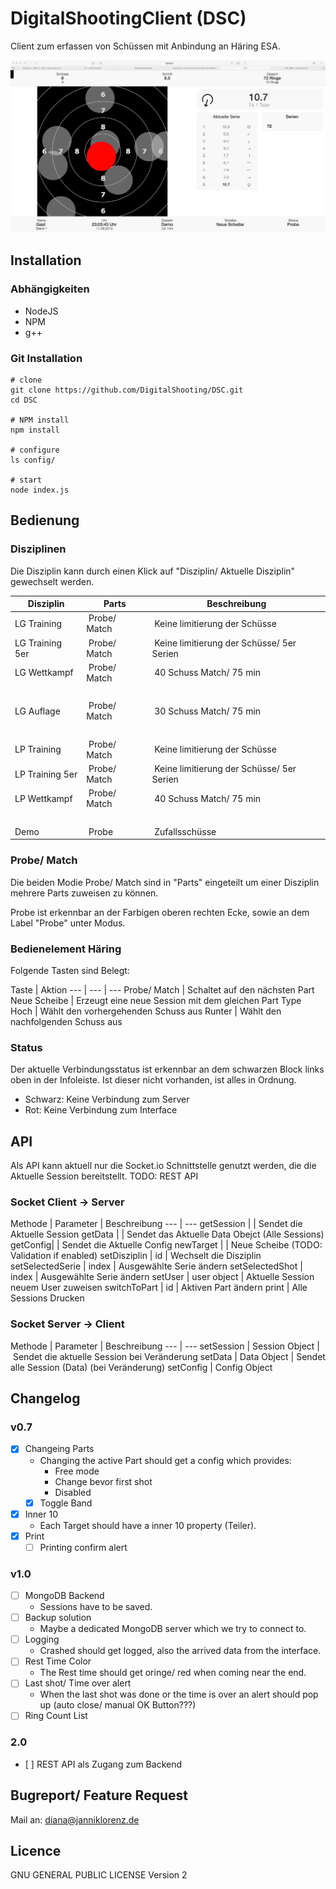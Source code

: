 # DigitalShootingClient (DSC)
Client zum erfassen von Schüssen mit Anbindung an Häring ESA.

![Demo](https://raw.githubusercontent.com/DigitalShooting/assets/master/demo1.png)




## Installation

### Abhängigkeiten
- NodeJS
- NPM
- g++

### Git Installation
````
# clone
git clone https://github.com/DigitalShooting/DSC.git
cd DSC

# NPM install
npm install

# configure
ls config/

# start
node index.js
````




## Bedienung

### Disziplinen
Die Disziplin kann durch einen Klick auf "Disziplin/ Aktuelle Disziplin" gewechselt werden.

Disziplin | Parts | Beschreibung
--- | --- | ---
LG Training | Probe/ Match | Keine limitierung der Schüsse
LG Training 5er | Probe/ Match | Keine limitierung der Schüsse/ 5er Serien
LG Wettkampf | Probe/ Match | 40 Schuss Match/ 75 min
 | | 
LG Auflage | Probe/ Match | 30 Schuss Match/ 75 min
 | | 
LP Training | Probe/ Match | Keine limitierung der Schüsse
LP Training 5er | Probe/ Match | Keine limitierung der Schüsse/ 5er Serien
LP Wettkampf | Probe/ Match | 40 Schuss Match/ 75 min
 | | 
Demo | Probe | Zufallsschüsse


### Probe/ Match
Die beiden Modie Probe/ Match sind in "Parts" eingeteilt um einer Disziplin mehrere  Parts zuweisen zu können.

Probe ist erkennbar an der Farbigen oberen rechten Ecke, sowie an dem Label "Probe" unter Modus.


### Bedienelement Häring
Folgende Tasten sind Belegt:

Taste | Aktion
--- | --- | ---
Probe/ Match | Schaltet auf den nächsten Part
Neue Scheibe | Erzeugt eine neue Session mit dem gleichen Part Type
Hoch | Wählt den vorhergehenden Schuss aus
Runter | Wählt den nachfolgenden Schuss aus


### Status
Der aktuelle Verbindungsstatus ist erkennbar an dem schwarzen Block links oben in der Infoleiste. Ist dieser nicht vorhanden, ist alles in Ordnung.
- Schwarz: Keine Verbindung zum Server
- Rot: Keine Verbindung zum Interface




## API
Als API kann aktuell nur die Socket.io Schnittstelle genutzt werden, die die Aktuelle Session bereitstellt.
TODO: REST API

### Socket Client -> Server
Methode | Parameter | Beschreibung
--- | ---
getSession | | Sendet die Aktuelle Session
getData | | Sendet das Aktuelle Data Obejct (Alle Sessions)
getConfig| | Sendet die Aktuelle Config
newTarget | | Neue Scheibe (TODO: Validation if enabled)
setDisziplin | id | Wechselt die Disziplin
setSelectedSerie | index | Ausgewählte Serie ändern
setSelectedShot | index | Ausgewählte Serie ändern
setUser | user object | Aktuelle Session neuem User zuweisen
switchToPart | id | Aktiven Part ändern
print | Alle Sessions Drucken

### Socket Server -> Client
Methode | Parameter | Beschreibung
--- | ---
setSession | Session Object | Sendet die aktuelle Session bei Veränderung
setData | Data Object | Sendet alle Session (Data) (bei Veränderung)
setConfig | Config Object



## Changelog

### v0.7
- [x] Changeing Parts
	- Changing the active Part should get a config which provides:
		- Free mode
		- Change bevor first shot
		- Disabled
	- [x] Toggle Band
- [x] Inner 10
	- Each Target should have a inner 10 property (Teiler).
- [x] Print
	- [ ] Printing confirm alert

### v1.0
- [ ] MongoDB Backend
	- Sessions have to be saved.
- [ ] Backup solution
	- Maybe a dedicated MongoDB server which we try to connect to.
- [ ] Logging
	- Crashed should get logged, also the arrived data from the interface.
- [ ] Rest Time Color
	- The Rest time should get oringe/ red when coming near the end.
- [ ] Last shot/ Time over alert
	- When the last shot was done or the time is over an alert should pop up (auto close/ manual OK Button???)
- [ ] Ring Count List

### 2.0
- [ ] REST API als Zugang zum Backend




## Bugreport/ Feature Request
Mail an: diana@janniklorenz.de




## Licence
GNU GENERAL PUBLIC LICENSE Version 2
